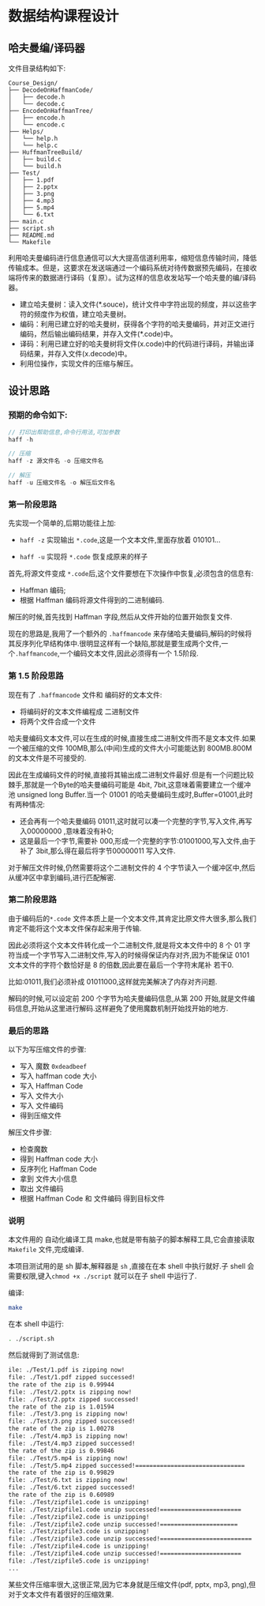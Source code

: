 # 数据结构课程设计
## 哈夫曼编/译码器
文件目录结构如下:
```
Course_Design/
├── DecodeOnHaffmanCode/
│   ├── decode.h
│   └── decode.c
├── EncodeOnHaffmanTree/
│   ├── encode.h
│   └── encode.c
├── Helps/
│   └── help.h
│   └── help.c
├── HuffmanTreeBuild/
│   ├── build.c
│   └── build.h
├── Test/
│   ├── 1.pdf
│   ├── 2.pptx
│   ├── 3.png
│   ├── 4.mp3
│   ├── 5.mp4
│   └── 6.txt
├── main.c
├── script.sh
├── README.md
└── Makefile
```


利用哈夫曼编码进行信息通信可以大大提高信道利用率，缩短信息传输时间，降低传输成本。但是，这要求在发送端通过一个编码系统对待传数据预先编码，在接收端将传来的数据进行译码（复原）。试为这样的信息收发站写一个哈夫曼的编/译码器。

- 建立哈夫曼树：读入文件(*.souce)，统计文件中字符出现的频度，并以这些字符的频度作为权值，建立哈夫曼树。
- 编码：利用已建立好的哈夫曼树，获得各个字符的哈夫曼编码，并对正文进行编码，然后输出编码结果，并存入文件(*.code)中。
- 译码：利用已建立好的哈夫曼树将文件(x.code)中的代码进行译码，并输出译码结果，并存入文件(x.decode)中。
- 利用位操作，实现文件的压缩与解压。


## 设计思路

### 预期的命令如下:

```c
// 打印出帮助信息,命令行用法,可加参数
haff -h

// 压缩
haff -z 源文件名 -o 压缩文件名

// 解压
haff -u 压缩文件名 -o 解压后文件名
```

### 第一阶段思路
先实现一个简单的,后期功能往上加:
- `haff -z` 实现输出 `*.code`,这是一个文本文件,里面存放着 010101...

- `haff -u` 实现将 `*.code` 恢复成原来的样子


首先,将源文件变成 `*.code`后,这个文件要想在下次操作中恢复,必须包含的信息有:
- Haffman 编码;
- 根据 Haffman 编码将源文件得到的二进制编码.

解压的时候,首先找到 Haffman 字段,然后从文件开始的位置开始恢复文件.

现在的思路是,我用了一个额外的 `.haffmancode` 来存储哈夫曼编码,解码的时候将其反序列化早结构体中.很明显这样有一个缺陷,那就是要生成两个文件,一个`.haffmancode`,一个编码文本文件,因此必须得有一个 1.5阶段.


### 第 1.5 阶段思路
现在有了 `.haffmancode` 文件和 编码好的文本文件:
- 将编码好的文本文件编程成 二进制文件
- 将两个文件合成一个文件

哈夫曼编码文本文件,可以在生成的时候,直接生成二进制文件而不是文本文件.如果一个被压缩的文件 100MB,那么(中间)生成的文件大小可能能达到 800MB.800M的文本文件是不可接受的.

因此在生成编码文件的时候,直接将其输出成二进制文件最好.但是有一个问题比较棘手,那就是一个Byte的哈夫曼编码可能是 4bit, 7bit,这意味着需要建立一个缓冲池 unsigned long Buffer.当一个 01001 的哈夫曼编码生成时,Buffer=01001,此时有两种情况:

- 还会再有一个哈夫曼编码 01011,这时就可以凑一个完整的字节,写入文件,再写入00000000 ,意味着没有补0;
- 这是最后一个字节,需要补 000,形成一个完整的字节:01001000,写入文件,由于补了 3bit,那么得在最后将字节00000011 写入文件.


对于解压文件时候,仍然需要将这个二进制文件的 4 个字节读入一个缓冲区中,然后从缓冲区中拿到编码,进行匹配解密.

### 第二阶段思路

由于编码后的`*.code` 文件本质上是一个文本文件,其肯定比原文件大很多,那么我们肯定不能将这个文本文件保存起来用于传输.

因此必须将这个文本文件转化成一个二进制文件,就是将文本文件中的 8 个 01 字符当成一个字节写入二进制文件,写入的时候得保证内存对齐,因为不能保证 0101 文本文件的字符个数恰好是 8 的倍数,因此要在最后一个字符末尾补 若干0.

比如:01011,我们必须补成 01011000,这样就完美解决了内存对齐问题.

解码的时候,可以设定前 200 个字节为哈夫曼编码信息,从第 200 开始,就是文件编码信息,开始从这里进行解码.这样避免了使用魔数机制开始找开始的地方.

### 最后的思路

以下为写压缩文件的步骤:
- 写入 魔数 `0xdeadbeef`
- 写入 haffman code 大小
- 写入 Haffman Code
- 写入 文件大小
- 写入 文件编码
- 得到压缩文件

解压文件步骤:
- 检查魔数
- 得到 Haffman code 大小
- 反序列化 Haffman Code
- 拿到 文件大小信息
- 取出 文件编码
- 根据 Haffman Code 和 文件编码 得到目标文件

### 说明

本文件用的 自动化编译工具 make,也就是带有脑子的脚本解释工具,它会直接读取  `Makefile` 文件,完成编译.

本项目测试用的是 sh 脚本,解释器是 `sh` ,直接在在本 shell 中执行就好.子 shell 会需要权限,键入`chmod +x ./script` 就可以在子 shell 中运行了.


编译:
```bash
make
```

在本 shell 中运行:
```bash
. ./script.sh
```

然后就得到了测试信息:

```bash
ile: ./Test/1.pdf is zipping now!
file: ./Test/1.pdf zipped successed!                                   ] 0.00%
the rate of the zip is 0.99944
file: ./Test/2.pptx is zipping now!
file: ./Test/2.pptx zipped successed!                                  ] 0.00%
the rate of the zip is 1.01594
file: ./Test/3.png is zipping now!
file: ./Test/3.png zipped successed!                                   ] 0.00%
the rate of the zip is 1.00278
file: ./Test/4.mp3 is zipping now!
file: ./Test/4.mp3 zipped successed!                                   ] 0.00%
the rate of the zip is 0.99846
file: ./Test/5.mp4 is zipping now!
file: ./Test/5.mp4 zipped successed!===============================    ] 92.21%
the rate of the zip is 0.99829
file: ./Test/6.txt is zipping now!
file: ./Test/6.txt zipped successed!                                   ] 0.00%
the rate of the zip is 0.60989
file: ./Test/zipfile1.code is unzipping!
file: ./Test/zipfile1.code unzip successed!=======================     ] 90.12%
file: ./Test/zipfile2.code is unzipping!
file: ./Test/zipfile2.code unzip successed!======================      ] 88.70%
file: ./Test/zipfile3.code is unzipping!
file: ./Test/zipfile3.code unzip successed!==========================  ] 97.30%
file: ./Test/zipfile4.code is unzipping!
file: ./Test/zipfile4.code unzip successed!=======================     ] 90.54%
file: ./Test/zipfile5.code is unzipping!
...
```

某些文件压缩率很大,这很正常,因为它本身就是压缩文件(pdf, pptx, mp3, png),但对于文本文件有着很好的压缩效果.


